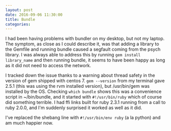 ```yaml
---
layout: post
date: 2016-09-06 11:30:00
title: Bundle
categories: 
---
```

I had been having problems with bundler on my desktop, but not my laptop. The symptom, as close
as I could describe it, was that adding a library to the Gemfile and running bundle caused a segfault
coming from the psych library. I was always able to address this by running ```gem install library_name``` and then running bundle, it seems to have been happy as long as it did not need to access the network. 

I tracked down the issue thanks to a warning about thread safety in the version of gem shipped with centos 7. ```gem --version``` from my terminal gave 2.5.1 (this was using the rvm installed version), but /usr/bin/gem was installed by the OS. Checking ```which bundle``` shows this was a convenience script in ~/bin/bundle, and it started with ```#!/usr/bin/ruby``` which of course did something terrible. I had ffi links built for ruby 2.3.1 running from a call to ruby 2.0.0, and I'm suddenly surprised it worked as well as it did. 

I've replaced the shebang line with ```#!/usr/bin/env ruby``` (a la python) and am much happier now.
